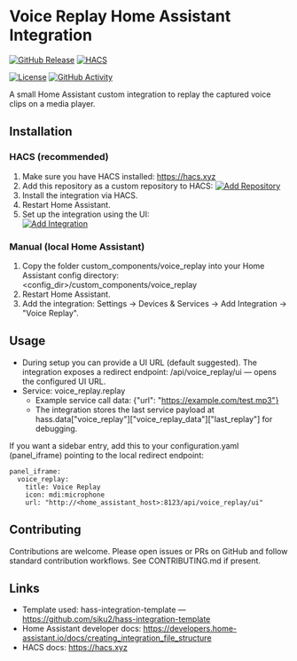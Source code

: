 # Voice Replay Home Assistant Integration

[![GitHub Release](https://img.shields.io/github/release/chechirecat/hass-voice-replay.svg?style=flat-square)](https://github.com/chechirecat/hass-voice-replay/releases)
[![HACS](https://img.shields.io/badge/HACS-Custom-orange.svg?style=flat-square)](https://hacs.xyz/docs/faq/custom_repositories)

[![License](https://img.shields.io/github/license/chechirecat/hass-voice-replay.svg?style=flat-square)](LICENSE)
[![GitHub Activity](https://img.shields.io/github/commit-activity/y/chechirecat/hass-voice-replay.svg?style=flat-square)](https://github.com/chechirecat/hass-voice-replay/commits/main)

A small Home Assistant custom integration to replay the captured voice clips on a media player.

## Installation

### HACS (recommended)

1. Make sure you have HACS installed: https://hacs.xyz
1. Add this repository as a custom repository to HACS:
   [![Add Repository](https://my.home-assistant.io/badges/hacs_repository.svg)](https://my.home-assistant.io/redirect/hacs_repository/?owner=chechirecat&repository=hass-voice-replay&category=integration)
1. Install the integration via HACS.
1. Restart Home Assistant.
1. Set up the integration using the UI:  
   [![Add Integration](https://my.home-assistant.io/badges/config_flow_start.svg)](https://my.home-assistant.io/redirect/config_flow_start/?domain=voice_replay)

### Manual (local Home Assistant)

1. Copy the folder custom_components/voice_replay into your Home Assistant config directory:
   <config_dir>/custom_components/voice_replay
1. Restart Home Assistant.
1. Add the integration: Settings → Devices & Services → Add Integration → "Voice Replay".

## Usage

- During setup you can provide a UI URL (default suggested). The integration exposes a redirect endpoint:
  /api/voice_replay/ui — opens the configured UI URL.
- Service: voice_replay.replay
  - Example service call data:
    {"url": "https://example.com/test.mp3"}
  - The integration stores the last service payload at hass.data["voice_replay"]["voice_replay_data"]["last_replay"] for debugging.

If you want a sidebar entry, add this to your configuration.yaml (panel_iframe) pointing to the local redirect endpoint:

```
panel_iframe:
  voice_replay:
    title: Voice Replay
    icon: mdi:microphone
    url: "http://<home_assistant_host>:8123/api/voice_replay/ui"
```

## Contributing

Contributions are welcome. Please open issues or PRs on GitHub and follow standard contribution workflows. See CONTRIBUTING.md if present.

## Links

- Template used: hass-integration-template — https://github.com/siku2/hass-integration-template  
- Home Assistant developer docs: https://developers.home-assistant.io/docs/creating_integration_file_structure
- HACS docs: https://hacs.xyz
